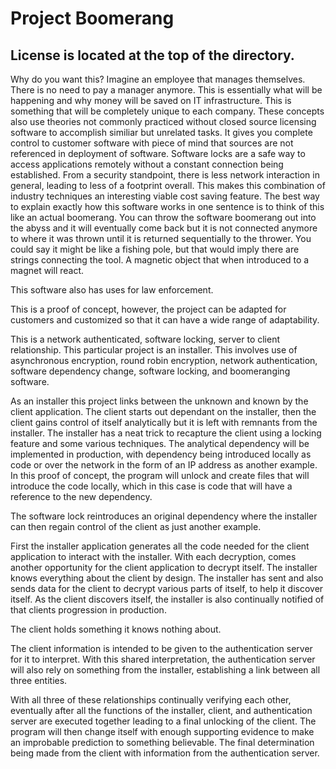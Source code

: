 # Project Boomerang

## License is located at the top of the directory.

Why do you want this? Imagine an employee that manages themselves. There is no need to pay a manager anymore. This is essentially what will be happening and why money will be saved on IT infrastructure. This is something that will be completely unique to each company. These concepts also use theories not commonly practiced without closed source licensing software to accomplish similiar but unrelated tasks. It gives you complete control to customer software with piece of mind that sources are not referenced in deployment of software. Software locks are a safe way to access applications remotely without a constant connection being established. From a security standpoint, there is less network interaction in general, leading to less of a footprint overall. This makes this combination of industry techniques an interesting viable cost saving feature. The best way to explain exactly how this software works in one sentence is to think of this like an actual boomerang. You can throw the software boomerang out into the abyss and it will eventually come back but it is not connected anymore to where it was thrown until it is returned sequentially to the thrower. You could say it might be like a fishing pole, but that would imply there are strings connecting the tool. A magnetic object that when introduced to a magnet will react.

This software also has uses for law enforcement.

This is a proof of concept, however, the project can be adapted for customers and customized so that it can have a wide range of adaptability.

This is a network authenticated, software locking, server to client relationship. This particular project is an installer. This involves use of asynchronous encryption, round robin encryption, network authentication, software dependency change, software locking, and boomeranging software.

As an installer this project links between the unknown and known by the client application. The client starts out dependant on the installer, then the client gains control of itself analytically but it is left with remnants from the installer. The installer has a neat trick to recapture the client using a locking feature and some various techniques. The analytical dependency will be implemented in production, with dependency being introduced locally as code or over the network in the form of an IP address as another example. In this proof of concept, the program will unlock and create files that will introduce the code locally, which in this case is code that will have a reference to the new dependency.

The software lock reintroduces an original dependency where the installer can then regain control of the client as just another example.


First the installer application generates all the code needed for the client application to interact with the installer. With each decryption, comes another opportunity for the client application to decrypt itself. The installer knows everything about the client by design. The installer has sent and also sends data for the client to decrypt various parts of itself, to help it discover itself. As the client discovers itself, the installer is also continually notified of that clients progression in production. 

The client holds something it knows nothing about. 

The client information is intended to be given to the authentication server for it to interpret. With this shared interpretation, the authentication server will also rely on something from the installer, establishing a link between all three entities.

With all three of these relationships continually verifying each other, eventually after all the functions of the installer, client, and authentication server are executed together leading to a final unlocking of the client. The program will then change itself with enough supporting evidence to make an improbable prediction to something believable. The final determination being made from the client with information from the authentication server.

